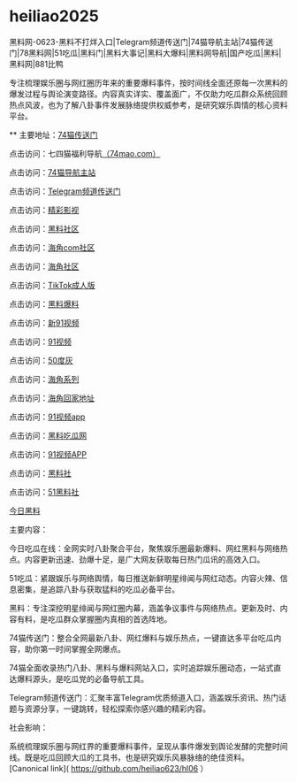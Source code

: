 # heiliao2025
黑料网-0623-黑料不打烊入口|Telegram频道传送门|74猫导航主站|74猫传送门|78黑料网|51吃瓜|黑料门|黑料大事记|黑料大爆料|黑料网导航|国产吃瓜|黑料|黑料网|881比鸭

专注梳理娱乐圈与网红圈历年来的重要爆料事件，按时间线全面还原每一次黑料的爆发过程与舆论演变路径。内容真实详实、覆盖面广，不仅助力吃瓜群众系统回顾热点风波，也为了解八卦事件发展脉络提供权威参考，是研究娱乐舆情的核心资料平台。

** 主要地址：<a href="https://74mao.com/">74猫传送门</a>

点击访问：七四猫福利导航<a href="https://74mao.com/">（74mao.com）</a>

点击访问：<a href="https://74mao.com/">74猫导航主站</a>

点击访问：<a href="https://74mao.com/">Telegram频道传送门</a>

点击访问：<a href="https://hj-216.pages.dev/">精彩影视</a>

点击访问：<a href="https://hl982.pages.dev/">黑料社区</a>

点击访问：<a href="https://hj-219.pages.dev/">海角com社区</a>

点击访问：<a href="https://hj-224.pages.dev/">海角社区</a>

点击访问：<a href="https://pi90.pages.dev/">TikTok成人版</a>

点击访问：<a href="https://hj-143.pages.dev/">黑料爆料</a>

点击访问：<a href="https://hj-145.pages.dev/">新91视频</a>

点击访问：<a href="https://hj-149.pages.dev/">91视频</a>

点击访问：<a href="https://pi1-01.pages.dev/">50度灰</a>

点击访问：<a href="https://hj-156.pages.dev/">海角系列</a>

点击访问：<a href="https://hj-161.pages.dev/">海角回家地址</a>

点击访问：<a href="https://hj-162.pages.dev/">91视频app</a>

点击访问：<a href="https://chiguaqunzhongde.pages.dev/">黑料吃瓜网</a>

点击访问：<a href="https://hj-170.pages.dev/">91视频APP</a>

点击访问：<a href="https://hls-15.pages.dev/">黑料社</a>

点击访问：<a href="https://hls-17.pages.dev/">51黑料社</a>

<a href="https://91chiguazhongxin.pages.dev/">今日黑料</a>

主要内容：

今日吃瓜在线：全网实时八卦聚合平台，聚焦娱乐圈最新爆料、网红黑料与网络热点。内容更新迅速、劲爆十足，是广大网友获取每日热门瓜讯的高效入口。

51吃瓜：紧跟娱乐与网络舆情，每日推送新鲜明星绯闻与网红动态。内容火辣、信息密集，是追踪八卦与获取猛料的吃瓜必备平台。

黑料：专注深挖明星绯闻与网红圈内幕，涵盖争议事件与网络热点。更新及时、内容有料，是吃瓜群众掌握圈内真相的首选阵地。

74猫传送门：整合全网最新八卦、网红爆料与娱乐热点，一键直达多平台吃瓜内容，助你第一时间掌握全网爆点。

74猫全面收录热门八卦、黑料与爆料网站入口，实时追踪娱乐圈动态，一站式直达爆料源头，是吃瓜党的必备导航工具。

Telegram频道传送门：汇聚丰富Telegram优质频道入口，涵盖娱乐资讯、热门话题与资源分享，一键跳转，轻松探索你感兴趣的精彩内容。

社会影响：

系统梳理娱乐圈与网红界的重要爆料事件，呈现从事件爆发到舆论发酵的完整时间线。既是吃瓜回顾大瓜的工具书，也是研究娱乐风暴脉络的绝佳资料。
[Canonical link]( https://github.com/heiliao623/hl06 ）
